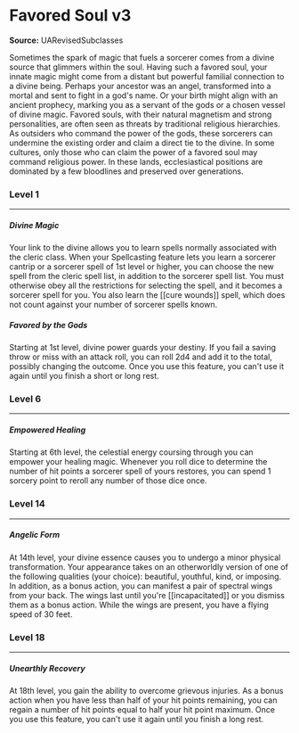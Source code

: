 # Favored Soul v3

**Source:** UARevisedSubclasses

Sometimes the spark of magic that fuels a sorcerer comes from a divine source that glimmers within the soul. Having such a favored soul, your innate magic might come from a distant but powerful familial connection to a divine being. Perhaps your ancestor was an angel, transformed into a mortal and sent to fight in a god's name. Or your birth might align with an ancient prophecy, marking you as a servant of the gods or a chosen vessel of divine magic.
Favored souls, with their natural magnetism and strong personalities, are often seen as threats by traditional religious hierarchies. As outsiders who command the power of the gods, these sorcerers can undermine the existing order and claim a direct tie to the divine.
In some cultures, only those who can claim the power of a favored soul may command religious power. In these lands, ecclesiastical positions are dominated by a few bloodlines and preserved over generations.

### Level 1
---
##### **Divine Magic**
Your link to the divine allows you to learn spells normally associated with the cleric class. When your Spellcasting feature lets you learn a sorcerer cantrip or a sorcerer spell of 1st level or higher, you can choose the new spell from the cleric spell list, in addition to the sorcerer spell list. You must otherwise obey all the restrictions for selecting the spell, and it becomes a sorcerer spell for you.
You also learn the [[cure wounds]] spell, which does not count against your number of sorcerer spells known.

##### **Favored by the Gods**
Starting at 1st level, divine power guards your destiny. If you fail a saving throw or miss with an attack roll, you can roll 2d4 and add it to the total, possibly changing the outcome.
Once you use this feature, you can't use it again until you finish a short or long rest.

### Level 6
---
##### **Empowered Healing**
Starting at 6th level, the celestial energy coursing through you can empower your healing magic. Whenever you roll dice to determine the number of hit points a sorcerer spell of yours restores, you can spend 1 sorcery point to reroll any number of those dice once.

### Level 14
---
##### **Angelic Form**
At 14th level, your divine essence causes you to undergo a minor physical transformation. Your appearance takes on an otherworldly version of one of the following qualities (your choice): beautiful, youthful, kind, or imposing.
In addition, as a bonus action, you can manifest a pair of spectral wings from your back. The wings last until you're [[incapacitated]] or you dismiss them as a bonus action. While the wings are present, you have a flying speed of 30 feet.

### Level 18
---
##### **Unearthly Recovery**
At 18th level, you gain the ability to overcome grievous injuries. As a bonus action when you have less than half of your hit points remaining, you can regain a number of hit points equal to half your hit point maximum.
Once you use this feature, you can't use it again until you finish a long rest.